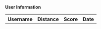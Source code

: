 <style>
  #title_{
    font-size: 150%;
  }
</style>
<h><strong>User Information</strong></h>
<table id="recentGames" style="width: 100%;">
  <tr>
    <th>Username</th>
    <th>Distance</th>
    <th>Score</th>
    <th>Date</th>
  </tr>
  <tbody id="MaxScore">
  </tbody>
</table>


<script>
 // prepare HTML result container for new output
  const resultContainer = document.getElementById("MaxScore");
  // prepare URL's to allow easy switch from deployment and localhost
  //const url = "http://localhost:8086/api/users"
  const url = "https://pythonalflask.tk/api/leaders"
  const read_fetch = url + '/MaxScore';

  // Load users on page entry
  read_users();


  // Display User Table, data is fetched from Backend Database
  function read_users() {
    // prepare fetch options
    const read_options = {
      method: 'GET', // *GET, POST, PUT, DELETE, etc.
      mode: 'cors', // no-cors, *cors, same-origin
      cache: 'default', // *default, no-cache, reload, force-cache, only-if-cached
      credentials: 'omit', // include, *same-origin, omit
      headers: {
        'Content-Type': 'application/json'
      },
    };

    // fetch the data from API
    fetch(read_fetch, read_options)
      // response is a RESTful "promise" on any successful fetch
      .then(response => {
        // check for response errors
        if (response.status !== 200) {
            const errorMsg = 'Database read error: ' + response.status;
            console.log(errorMsg);
            const tr = document.createElement("tr");
            const td = document.createElement("td");
            td.innerHTML = errorMsg;
            tr.appendChild(td);
            resultContainer.appendChild(tr);
            return;
        }
        // valid response will have json data
      response.json().then(data => {
          console.log(data);
          data.sort(function(a, b) {
            return b.score - a.score;
          });
        for (let i = 0; i < 5; i++) {
          const row = data[i];
          console.log(row);
          add_row(row);
          }
        })
    })
    // catch fetch errors (ie ACCESS to server blocked)
    .catch(err => {
      console.error(err);
      const tr = document.createElement("tr");
      const td = document.createElement("td");
      td.innerHTML = err;
      tr.appendChild(td);
      resultContainer.appendChild(tr);
    });
  }

  function add_row(data) {
    const tr = document.createElement("tr");
    const username = document.createElement("td");
    const score = document.createElement("td");
  
    // obtain data that is specific to the API
    username.innerHTML = data.username; 
    score.innerHTML = data.score; 

    // add HTML to container
    tr.appendChild(username);
    tr.appendChild(score);

    resultContainer.appendChild(tr);
  }
</script>